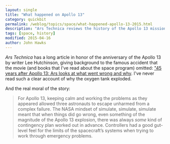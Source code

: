 ```yaml
---
layout: single
title: "What happened on Apollo 13"
category: quickbit
permalink: /weblog/topics/space/what-happened-apollo-13-2015.html
description: "Ars Technica reviews the history of the Apollo 13 mission, with details the movie (and books I've read) omits."
tags: [space, history]
modified: 2015-04-16
author: John Hawks
---
```


_Ars Technica_ has a long article in honor of the anniversary of the Apollo 13 by writer Lee Hutchinson, giving background to the famous accident that the movie (and books that I've read about the space program) omitted: <a href="http://arstechnica.com/science/2015/04/apollo-13-the-mistakes-the-explosion-and-six-hours-of-live-saving-decisions/">"45 years after Apollo 13: Ars looks at what went wrong and why</a>. I've never read such a clear account of why the oxygen tank exploded. 

And the real moral of the story: 

<blockquote>For Apollo 13, keeping calm and working the problems as they appeared allowed three astronauts to escape unharmed from a complex failure. The NASA mindset of simulate, simulate, simulate meant that when things did go wrong, even something of the magnitude of the Apollo 13 explosion, there was always <em>some</em> kind of contingency plan worked out in advance. Controllers had a good gut-level feel for the limits of the spacecraft’s systems when trying to work through emergency problems.</blockquote>

